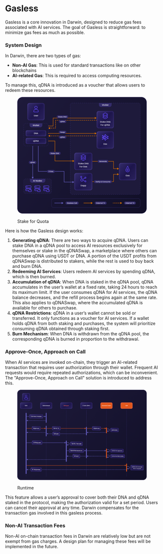 # Gasless

Gasless is a core innovation in Darwin, designed to reduce gas fees associated with AI services. The goal of Gasless is straightforward: to minimize gas fees as much as possible.

### System Design

In Darwin, there are two types of gas:&#x20;

* **Non-AI Gas**: This is used for standard transactions like on other blockchains
* **AI-related Gas**: This is required to access computing resources.&#x20;

To manage this, qDNA is introduced as a voucher that allows users to redeem these resources.

<figure><img src="../../.gitbook/assets/flow 1.png" alt=""><figcaption><p>Stake for Quota</p></figcaption></figure>

Here is how the Gasless design works:

1. **Generating qDNA**: There are two ways to acquire qDNA. Users can stake DNA in a qDNA pool to access AI resources exclusively for themselves or stake in the qDNASwap, a marketplace where others can purchase qDNA using USDT or DNA. A portion of the USDT profits from qDNASwap is distributed to stakers, while the rest is used to buy back and burn DNA.
2. **Redeeming AI Services**: Users redeem AI services by spending qDNA, which is then burned.
3. **Accumulation of qDNA**: When DNA is staked in the qDNA pool, qDNA accumulates in the user’s wallet at a fixed rate, taking 24 hours to reach its maximum limit. If the user consumes qDNA for AI services, the qDNA balance decreases, and the refill process begins again at the same rate. This also applies to qDNASwap, where the accumulated qDNA is available for others to purchase.
4. **qDNA Restrictions**: qDNA in a user’s wallet cannot be sold or transferred. It only functions as a voucher for AI services. If a wallet holds qDNA from both staking and purchases, the system will prioritize consuming qDNA obtained through staking first.
5. **Burn Mechanism**: When DNA is withdrawn from the qDNA pool, the corresponding qDNA is burned in proportion to the withdrawal.

### Approve-Once, Approach on Call

When AI services are invoked on-chain, they trigger an AI-related transaction that requires user authorization through their wallet. Frequent AI requests would require repeated authorizations, which can be inconvenient. The "Approve-Once, Approach on Call" solution is introduced to address this.

<figure><img src="../../.gitbook/assets/flow 2 (1).png" alt=""><figcaption><p>Runtime</p></figcaption></figure>

This feature allows a user’s approval to cover both their DNA and qDNA staked in the protocol, making the authorization valid for a set period. Users can cancel their approval at any time. Darwin compensates for the transaction gas involved in this gasless process.

### Non-AI Transaction Fees

Non-AI on-chain transaction fees in Darwin are relatively low but are not exempt from gas charges. A design plan for managing these fees will be implemented in the future.

